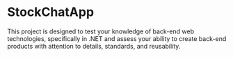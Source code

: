# StockChatApp
This project is designed to test your knowledge of back-end web technologies, specifically in .NET and assess your ability to create back-end products with attention to details, standards, and reusability. 
